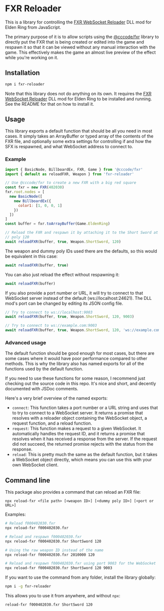# FXR Reloader
This is a library for controlling the [FXR WebSocket Reloader](https://github.com/EvenTorset/fxr-ws-reloader) DLL mod for Elden Ring from JavaScript.

The primary purpose of it is to allow scripts using the [@cccode/fxr](https://www.npmjs.com/package/@cccode/fxr) library to directly put the FXR that is being created or edited into the game and respawn it so that it can be viewed without any manual interaction with the game. This effectively makes the game an almost live preview of the effect while you're working on it.

## Installation
```bash
npm i fxr-reloader
```

Note that this library does not do anything on its own. It requires the [FXR WebSocket Reloader](https://github.com/EvenTorset/fxr-ws-reloader) DLL mod for Elden Ring to be installed and running. See the README for that on how to install it.

## Usage
This library exports a default function that should be all you need in most cases. It simply takes an ArrayBuffer or typed array of the contents of the FXR file, and optionally some extra settings for controlling if and how the SFX is respawned, and what WebSocket address to connect to.

### Example
```js
import { BasicNode, BillboardEx, FXR, Game } from '@cccode/fxr'
import { default as reloadFXR, Weapon } from 'fxr-reloader'

// Use @cccode/fxr to create a new FXR with a big red square
const fxr = new FXR(402030)
fxr.root.nodes = [
  new BasicNode([
    new BillboardEx({
      color1: [1, 0, 0, 1]
    })
  ])
]
const buffer = fxr.toArrayBuffer(Game.EldenRing)

// Reload the FXR and respawn it by attaching it to the Short Sword at dummy
// poly 120
await reloadFXR(buffer, true, Weapon.ShortSword, 120)
```
The weapon and dummy poly IDs used there are the defaults, so this would be equivalent in this case:
```js
await reloadFXR(buffer, true)
```
You can also just reload the effect without respawning it:
```js
await reloadFXR(buffer)
```
If you also provide a port number or URL, it will try to connect to that WebSocket server instead of the default (ws://localhost:24621). The DLL mod's port can be changed by editing its JSON config file.
```js
// Try to connect to ws://localhost:9003
await reloadFXR(buffer, true, Weapon.ShortSword, 120, 9003)

// Try to connect to ws://example.com:9003
await reloadFXR(buffer, true, Weapon.ShortSword, 120, 'ws://example.com:9003')
```

### Advanced usage
The default function should be good enough for most cases, but there are some cases where it would have poor performance compared to other methods. This is why the library also has named exports for all of the functions used by the default function.

If you need to use these functions for some reason, I recommend just checking out the source code in this repo. It's nice and short, and decently documented with JSDoc comments.

Here's a very brief overview of the named exports:
- `connect`: This function takes a port number or a URL string and uses that to try to connect to a WebSocket server. It returns a promise that resolves with a reloader object containing the WebSocket object, a request function, and a reload function.
- `request`: This function makes a request to a given WebSocket. It automatically handles the request ID, and it returns a promise that resolves when it has received a response from the server. If the request did not succeed, the returned promise rejects with the status from the response.
- `reload`: This is pretty much the same as the default function, but it takes a WebSocket object directly, which means you can use this with your own WebSocket client.

## Command line
This package also provides a command that can reload an FXR file:
```
npx reload-fxr <file path> [<weapon ID>] [<dummy poly ID>] [<port or URL>]
```
Examples:
```bash
# Reload f000402030.fxr
npx reload-fxr f000402030.fxr

# Reload and respawn f000402030.fxr
npx reload-fxr f000402030.fxr ShortSword 120

# Using the raw weapon ID instead of the name
npx reload-fxr f000402030.fxr 2010000 120

# Reload and respawn f000402030.fxr using port 9003 for the WebSocket
npx reload-fxr f000402030.fxr ShortSword 120 9003
```
If you want to use the command from any folder, install the library globally:
```bash
npm i -g fxr-reloader
```
This allows you to use it from anywhere, and without `npx`:
```bash
reload-fxr f000402030.fxr ShortSword 120
```
